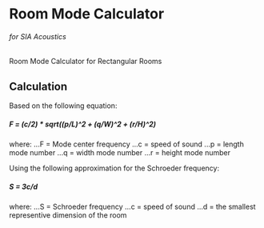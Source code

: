 # Room Mode Calculator
###### for SIA Acoustics

Room Mode Calculator for Rectangular Rooms

## Calculation

Based on the following equation:

##### F = (c/2) * sqrt((p/L)^2 + (q/W)^2 + (r/H)^2)

where:
...F = Mode center frequency
...c = speed of sound
...p = length mode number
...q = width mode number
...r = height mode number

Using the following approximation for the Schroeder frequency:
##### S = 3c/d

where:
...S = Schroeder frequency
...c = speed of sound
...d = the smallest representive dimension of the room
